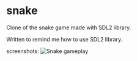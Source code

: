 # snake
Clone of the snake game made with SDL2 library.

Written to remind me how to use SDL2 library.

screenshots:
![Snake gameplay](screenshots/snake-game-animated.png)
